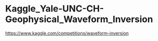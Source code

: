 # Kaggle_Yale-UNC-CH-Geophysical_Waveform_Inversion

https://www.kaggle.com/competitions/waveform-inversion